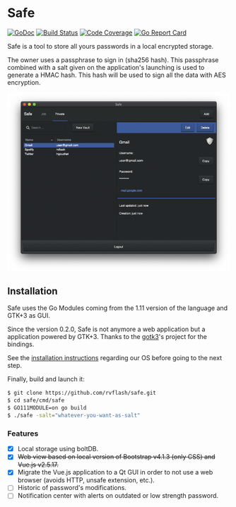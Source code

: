 # Safe

[![GoDoc](https://godoc.org/github.com/rvflash/safe?status.svg)](https://godoc.org/github.com/rvflash/safe)
[![Build Status](https://img.shields.io/travis/rvflash/safe.svg)](https://travis-ci.org/rvflash/safe)
[![Code Coverage](https://img.shields.io/codecov/c/github/rvflash/safe.svg)](http://codecov.io/github/rvflash/safe?branch=master)
[![Go Report Card](https://goreportcard.com/badge/github.com/rvflash/safe)](https://goreportcard.com/report/github.com/rvflash/safe)

Safe is a tool to store all yours passwords in a local encrypted storage.

The owner uses a passphrase to sign in (sha256 hash).
This passphrase combined with a salt given on the application's launching is used to generate a HMAC hash.
This hash will be used to sign all the data with AES encryption.

![Application GTK3](https://raw.githubusercontent.com/rvflash/safe/master/doc/app.png)


## Installation

Safe uses the Go Modules coming from the 1.11 version of the language and GTK+3 as GUI.

Since the version 0.2.0, Safe is not anymore a web application but a application powered by GTK+3.
Thanks to the [gotk3](https://github.com/gotk3/gotk3)'s project for the bindings.

See the [installation instructions](https://github.com/gotk3/gotk3/wiki#installation) regarding our OS before going to the next step.

Finally, build and launch it:

```bash
$ git clone https://github.com/rvflash/safe.git
$ cd safe/cmd/safe
$ GO111MODULE=on go build
$ ./safe -salt="whatever-you-want-as-salt"
```

### Features

- [x] Local storage using boltDB.
- [x] ~~Web view based on local version of Bootstrap v4.1.3 (only CSS) and Vue.js v2.5.17.~~
- [x] Migrate the Vue.js application to a Qt GUI in order to not use a web browser (avoids HTTP, unsafe extension, etc.).
- [ ] Historic of password's modifications.
- [ ] Notification center with alerts on outdated or low strength password.